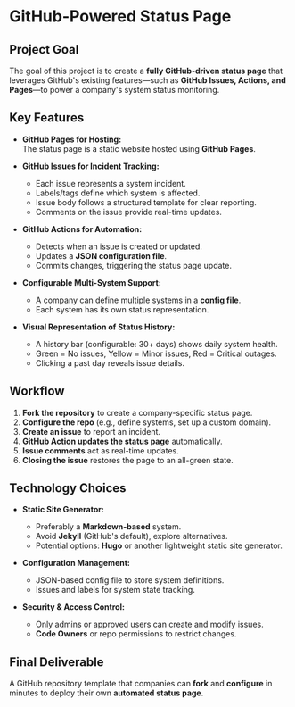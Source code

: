 # GitHub-Powered Status Page

## Project Goal

The goal of this project is to create a **fully GitHub-driven status page** that leverages GitHub's existing features—such as **GitHub Issues, Actions, and Pages**—to power a company's system status monitoring.

## Key Features

- **GitHub Pages for Hosting:**  
  The status page is a static website hosted using **GitHub Pages**.
  
- **GitHub Issues for Incident Tracking:**  
  - Each issue represents a system incident.
  - Labels/tags define which system is affected.
  - Issue body follows a structured template for clear reporting.
  - Comments on the issue provide real-time updates.

- **GitHub Actions for Automation:**  
  - Detects when an issue is created or updated.
  - Updates a **JSON configuration file**.
  - Commits changes, triggering the status page update.

- **Configurable Multi-System Support:**  
  - A company can define multiple systems in a **config file**.
  - Each system has its own status representation.
  
- **Visual Representation of Status History:**  
  - A history bar (configurable: 30+ days) shows daily system health.
  - Green = No issues, Yellow = Minor issues, Red = Critical outages.
  - Clicking a past day reveals issue details.

## Workflow

1. **Fork the repository** to create a company-specific status page.
2. **Configure the repo** (e.g., define systems, set up a custom domain).
3. **Create an issue** to report an incident.
4. **GitHub Action updates the status page** automatically.
5. **Issue comments** act as real-time updates.
6. **Closing the issue** restores the page to an all-green state.

## Technology Choices

- **Static Site Generator:**  
  - Preferably a **Markdown-based** system.
  - Avoid **Jekyll** (GitHub's default), explore alternatives.
  - Potential options: **Hugo** or another lightweight static site generator.

- **Configuration Management:**  
  - JSON-based config file to store system definitions.
  - Issues and labels for system state tracking.

- **Security & Access Control:**  
  - Only admins or approved users can create and modify issues.
  - **Code Owners** or repo permissions to restrict changes.

## Final Deliverable

A GitHub repository template that companies can **fork** and **configure** in minutes to deploy their own **automated status page**.

